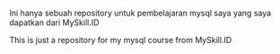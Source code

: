 Ini hanya sebuah repository untuk pembelajaran mysql saya yang saya dapatkan dari MySkill.ID

This is just a repository for my mysql course from MySkill.ID
